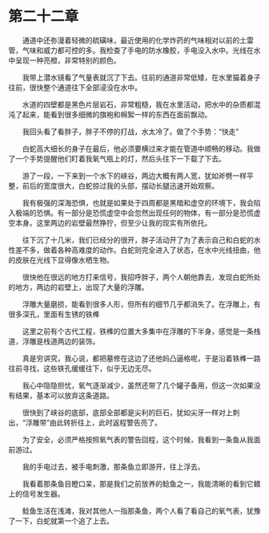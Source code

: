 # 第二十二章


　　通道中还弥漫着轻微的硫磺味，最近使用的化学炸药的气味相对以前的土雷管，气味和威力都可控的多。我检查了手电的防水橡胶，手电没入水中。光线在水中呈现一种亮橙，非常特别的颜色。

　　我带上潜水镜看了气量表就沉了下去。往前的通道非常低矮，在水里猫着身子往前，很快整个通道往下全部浸没在水中。

　　水道的四壁都是黑色片层岩石，非常粗糙，我在水里活动，把水中的杂质都混沌了起来，能看到很多细微的旗袍和棉絮一样的东西在面前飘动。

　　我回头看了看胖子，胖子不停的打战，水太冷了。做了个手势：“快走”

　　白蛇高大细长的身子在最后，他必须要横过来才能在管道中顺畅的移动。我做了一个手势提醒他们盯着我氧气瓶上的灯，然后头往下一下载了下去。

　　游了一段，一下来到一个水下的峡谷，两边大概有两人宽，犹如斧劈一样平整，前后的宽度很大，白蛇掠过我的头部，摆动长腿迅速开始观察。

　　我有极强的深海恐惧，也就是如果处于四周都是黑暗和虚空的环境下，我会陷入极端的恐惧。有一部分是恐慌虚空中会忽然出现任何的物体，有一部分是恐慌虚空本身。这里两边的岩壁最然狰狞，但至少让我的现实有所依托。

　　往下沉了十几米，我们已经分的很开，胖子活动开了为了表示自己和白蛇的水性差不多，做着各种高难度的动作。白蛇则完全进入了状态，在水中光线扭曲，他的皮肤在光线下显得像水栖生物。

　　很快他在很远的地方打来信号，我招呼胖子，两个人朝他靠去，发现白蛇所处的地方，两边的岩壁上，出现了大量的浮雕。

　　浮雕大量磨损，能看到很多人形，但所有的细节几乎都消失了。在浮雕上，有很多深孔，里面有生锈的铁榫

　　这里之前有个古代工程，铁榫的位置大多集中在浮雕的下半身，感觉是一条栈道，浮雕是栈道两边的装饰。

　　真是穷讲究，我心说，都把墓修在这边了还他妈凸逼格呢，于是沿着铁榫一路往前寻找，这些铁孔缓缓往下，似乎无边无尽。

　　我心中隐隐担忧，氧气逐渐减少，虽然还带了几个罐子备用，但这一次如果没有结果，基本可以放弃这条道路。

　　很快到了峡谷的底部，底部全部都是尖利的巨石，犹如尖牙一样对上刺出，“浮雕带”由此转折往上，此时返程警告亮了。

　　为了安全，必须严格按照氧气表的警告回程，这个时候，我看到一条鱼从我面前游过。

　　我的手电过去，被手电刺激，那条鱼立即游开，往上浮去。

　　我看着那条鱼目瞪口呆，那是我们之前放养的鲶鱼之一，我能清晰的看到它鳍上的信号发生器。

　　鲶鱼生活在浅滩，我对其他人一指那条鱼，两个人看了看自己的氧气表，犹豫了一下，白蛇就第一个追了上去。

